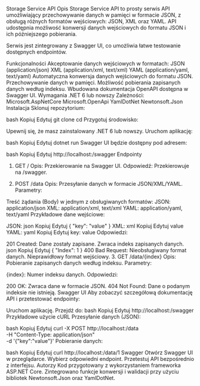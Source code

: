 Storage Service API
Opis
Storage Service API to prosty serwis API umożliwiający przechowywanie danych w pamięci w formacie JSON, z obsługą różnych formatów wejściowych: JSON, XML oraz YAML. API udostępnia możliwość konwersji danych wejściowych do formatu JSON i ich późniejszego pobierania.

Serwis jest zintegrowany z Swagger UI, co umożliwia łatwe testowanie dostępnych endpointów.

Funkcjonalności
Akceptowanie danych wejściowych w formatach:
JSON (application/json)
XML (application/xml, text/xml)
YAML (application/yaml, text/yaml)
Automatyczna konwersja danych wejściowych do formatu JSON.
Przechowywanie danych w pamięci.
Możliwość pobierania zapisanych danych według indeksu.
Wbudowana dokumentacja OpenAPI dostępna w Swagger UI.
Wymagania
.NET 6 lub nowszy
Zależności:
Microsoft.AspNetCore
Microsoft.OpenApi
YamlDotNet
Newtonsoft.Json
Instalacja
Sklonuj repozytorium:

bash
Kopiuj
Edytuj
git clone <repository-url>
cd <repository-directory>
Przygotuj środowisko:

Upewnij się, że masz zainstalowany .NET 6 lub nowszy.
Uruchom aplikację:

bash
Kopiuj
Edytuj
dotnet run
Swagger UI będzie dostępny pod adresem:

bash
Kopiuj
Edytuj
http://localhost:<port>/swagger
Endpointy
1. GET /
Opis: Przekierowanie na Swagger UI.
Odpowiedź:
Przekierowuje na /swagger.

2. POST /data
Opis: Przesyłanie danych w formacie JSON/XML/YAML.
Parametry:

Treść żądania (Body) w jednym z obsługiwanych formatów:
JSON: application/json
XML: application/xml, text/xml
YAML: application/yaml, text/yaml
Przykładowe dane wejściowe:

JSON:
json
Kopiuj
Edytuj
{
  "key": "value"
}
XML:
xml
Kopiuj
Edytuj
<root>
  <key>value</key>
</root>
YAML:
yaml
Kopiuj
Edytuj
key: value
Odpowiedzi:

201 Created:
Dane zostały zapisane. Zwraca indeks zapisanych danych.
json
Kopiuj
Edytuj
{
  "Index": 1
}
400 Bad Request:
Nieobsługiwany format danych.
Nieprawidłowy format wejściowy.
3. GET /data/{index}
Opis: Pobieranie zapisanych danych według indeksu.
Parametry:

{index}: Numer indeksu danych.
Odpowiedzi:

200 OK:
Zwraca dane w formacie JSON.
404 Not Found:
Dane o podanym indeksie nie istnieją.
Swagger UI
Aby zobaczyć szczegółową dokumentację API i przetestować endpointy:

Uruchom aplikację.
Przejdź do:
bash
Kopiuj
Edytuj
http://localhost:<port>/swagger
Przykładowe użycie
cURL
Przesyłanie danych (JSON):

bash
Kopiuj
Edytuj
curl -X POST http://localhost:<port>/data \
-H "Content-Type: application/json" \
-d '{"key":"value"}'
Pobieranie danych:

bash
Kopiuj
Edytuj
curl http://localhost:<port>/data/1
Swagger
Otwórz Swagger UI w przeglądarce.
Wybierz odpowiedni endpoint.
Przetestuj API bezpośrednio z interfejsu.
Autorzy
Kod przygotowany z wykorzystaniem frameworka ASP.NET Core. Zintegrowano funkcje konwersji i walidacji przy użyciu bibliotek Newtonsoft.Json oraz YamlDotNet.
